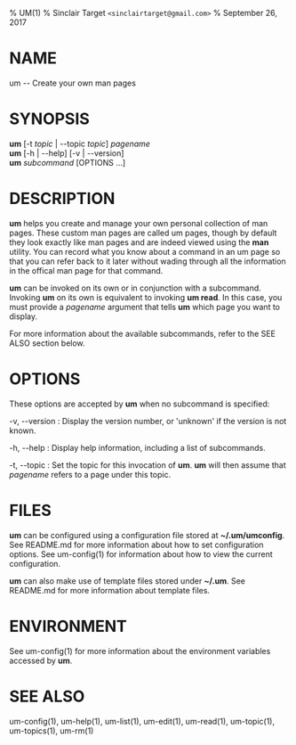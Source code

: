 % UM(1)
% Sinclair Target `<sinclairtarget@gmail.com>`
% September 26, 2017
# NAME
um -- Create your own man pages

# SYNOPSIS
**um** [-t *topic* | --topic *topic*] *pagename*\
**um** [-h | --help] [-v | --version]\
**um** *subcommand* [OPTIONS ...]

# DESCRIPTION
**um** helps you create and manage your own personal collection of man pages.
These custom man pages are called um pages, though by default they look exactly
like man pages and are indeed viewed using the **man** utility. You can record
what you know about a command in an um page so that you can refer back to it
later without wading through all the information in the offical man page for
that command.

**um** can be invoked on its own or in conjunction with a subcommand. Invoking
**um** on its own is equivalent to invoking **um read**. In this case, you must
provide a *pagename* argument that tells **um** which page you want to display.

For more information about the available subcommands, refer to the SEE ALSO
section below.

# OPTIONS
These options are accepted by **um** when no subcommand is specified:

-v, --version
: Display the version number, or 'unknown' if the version is not known.

-h, --help
: Display help information, including a list of subcommands.

-t, --topic
: Set the topic for this invocation of **um**. **um** will then assume that
*pagename* refers to a page under this topic.

# FILES
**um** can be configured using a configuration file stored at
**~/.um/umconfig**. See README.md for more information about how to set
configuration options. See um-config(1) for information about how to view the
current configuration.

**um** can also make use of template files stored under **~/.um**. See
README.md for more information about template files.

# ENVIRONMENT
See um-config(1) for more information about the environment variables accessed
by **um**.

# SEE ALSO
um-config(1), um-help(1), um-list(1), um-edit(1), um-read(1), um-topic(1),
um-topics(1), um-rm(1)
